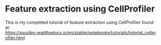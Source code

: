 # Feature extraction using CellProfiler
This is my completed tutorial of feature extraction using CellProfiler found at: https://squidpy.readthedocs.io/en/stable/notebooks/tutorials/tutorial_cellprofiler.html